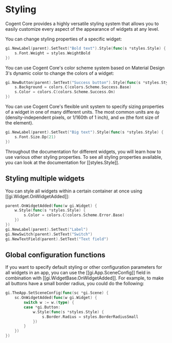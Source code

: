 # Styling

Cogent Core provides a highly versatile styling system that allows you to easily customize every aspect of the appearance of widgets at any level.

You can change styling properties of a specific widget:

```Go
gi.NewLabel(parent).SetText("Bold text").Style(func(s *styles.Style) {
    s.Font.Weight = styles.WeightBold
})
```

You can use Cogent Core's color scheme system based on Material Design 3's dynamic color to change the colors of a widget:

```Go
gi.NewButton(parent).SetText("Success button").Style(func(s *styles.Style) {
    s.Background = colors.C(colors.Scheme.Success.Base)
    s.Color = colors.C(colors.Scheme.Success.On)
})
```

You can use Cogent Core's flexible unit system to specify sizing properties of a widget in one of many different units. The most common units are `dp` (density-independent pixels, or 1/160th of 1 inch), and `em` (the font size of the element).

```Go
gi.NewLabel(parent).SetText("Big text").Style(func(s *styles.Style) {
    s.Font.Size.Dp(21)
})
```

Throughout the documentation for different widgets, you will learn how to use various other styling properties. To see all styling properties available, you can look at the documentation for [[styles.Style]].

## Styling multiple widgets

You can style all widgets within a certain container at once using [[gi.Widget.OnWidgetAdded]]:

```Go
parent.OnWidgetAdded(func(w gi.Widget) {
    w.Style(func(s *styles.Style) {
        s.Color = colors.C(colors.Scheme.Error.Base)
    })
})
gi.NewLabel(parent).SetText("Label")
gi.NewSwitch(parent).SetText("Switch")
gi.NewTextField(parent).SetText("Text field")
```

## Global configuration functions

If you want to specify default styling or other configuration parameters for all widgets in an app, you can use the [[gi.App.SceneConfig]] field in combination with [[gi.WidgetBase.OnWidgetAdded]]. For example, to make all buttons have a small border radius, you could do the following:

```go
gi.TheApp.SetSceneConfig(func(sc *gi.Scene) {
    sc.OnWidgetAdded(func(w gi.Widget) {
        switch w := w.(type) {
        case *gi.Button:
            w.Style(func(s *styles.Style) {
                s.Border.Radius = styles.BorderRadiusSmall
            })
        }
    })
})
```
